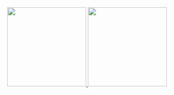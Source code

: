 <div align="center">
  <a href="https://github.com/BrunoMedeiros14">
  <img height="180em" src="https://github-readme-stats.vercel.app/api?username=BrunoMedeiros14&show_icons=true&theme=monokai&include_all_commits=true&count_private=true"/>
  </a>
  <a href="https://github.com/BrunoMedeiros14">
  <img height="180em" src="https://github-readme-stats.vercel.app/api/top-langs/?username=BrunoMedeiros14&layout=compact&langs_count=2&theme=monokai&layout=compact"/>
  </a>
</div>


<!---
BrunoMedeiros14/BrunoMedeiros14 is a ✨ special ✨ repository because its `README.md` (this file) appears on your GitHub profile.
You can click the Preview link to take a look at your changes.
--->
